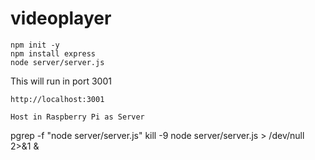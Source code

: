 # videoplayer

```
npm init -y
npm install express
node server/server.js
```
This will run in port 3001

```
http://localhost:3001

Host in Raspberry Pi as Server

```
pgrep -f "node server/server.js"
kill -9 <PID>
node server/server.js > /dev/null 2>&1 &
